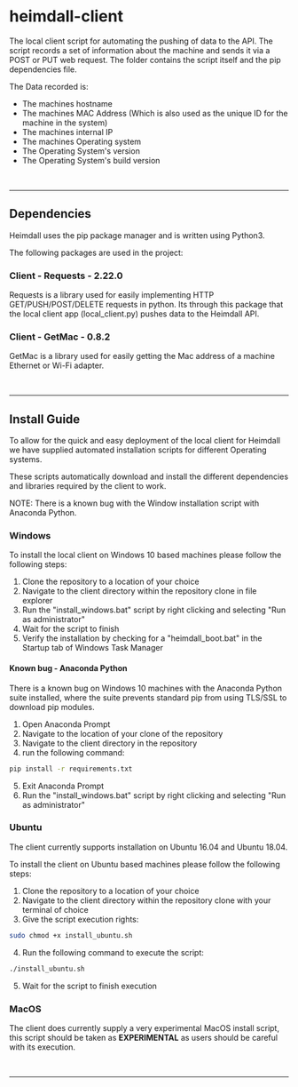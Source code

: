 # heimdall-client
The local client script for automating the pushing of data to the API. The script records a set of information about the machine and sends it via a POST or PUT web request. The folder contains the script itself and the pip dependencies file.

The Data recorded is:
* The machines hostname
* The machines MAC Address (Which is also used as the unique ID for the machine in the system)
* The machines internal IP
* The machines Operating system
* The Operating System's version
* The Operating System's build version

<br>

---

## Dependencies
Heimdall uses the pip package manager and is written using Python3.

The following packages are used in the project:

### Client - Requests - 2.22.0
Requests is a library used for easily implementing HTTP GET/PUSH/POST/DELETE requests in python. Its through this package that the local client app (local_client.py) pushes data to the Heimdall API.

### Client - GetMac - 0.8.2
GetMac is a library used for easily getting the Mac address of a machine Ethernet or Wi-Fi adapter.

<br>

---

## Install Guide
To allow for the quick and easy deployment of the local client for Heimdall we have supplied automated installation scripts for different Operating systems.

These scripts automatically download and install the different dependencies and libraries required by the client to work.

NOTE: There is a known bug with the Window installation script with Anaconda Python.

### Windows
To install the local client on Windows 10 based machines please follow the following steps:
1. Clone the repository to a location of your choice
2. Navigate to the client directory within the repository clone in file explorer
3. Run the "install_windows.bat" script by right clicking and selecting "Run as administrator"
4. Wait for the script to finish
5. Verify the installation by checking for a "heimdall_boot.bat" in the Startup tab of Windows Task Manager

#### Known bug - Anaconda Python
There is a known bug on Windows 10 machines with the Anaconda Python suite installed, where the suite prevents standard pip from using TLS/SSL to download pip modules.
1. Open Anaconda Prompt
2. Navigate to the location of your clone of the repository
3. Navigate to the client directory in the repository
4. run the following command:
```bash
pip install -r requirements.txt
```
5. Exit Anaconda Prompt
6. Run the "install_windows.bat" script by right clicking and selecting "Run as administrator"

### Ubuntu
The client currently supports installation on Ubuntu 16.04 and Ubuntu 18.04.

To install the client on Ubuntu based machines please follow the following steps:
1. Clone the repository to a location of your choice
2. Navigate to the client directory within the repository clone with your terminal of choice
3. Give the script execution rights:
```bash
sudo chmod +x install_ubuntu.sh
```
4. Run the following command to execute the script:
```bash
./install_ubuntu.sh
```
5. Wait for the script to finish execution

### MacOS
The client does currently supply a very experimental MacOS install script, this script should be taken as <b>EXPERIMENTAL</b> as users should be careful with its execution.

<br>

---